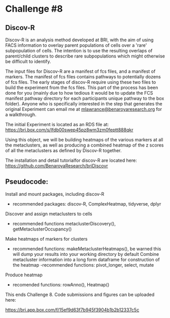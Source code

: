 # Challenge #8
## Discov-R

Discov-R is an analysis method developed at BRI, with the aim of using FACS information to overlay parent populations of cells over a 'rare' subpopulation of cells. The intention is to use the resulting overlaps of parent/child clusters to describe rare subpopulations which might otherwise be difficult to identify.

The input files for Discov-R are a manifest of fcs files, and a manifest of markers. The manifest of fcs files contains pathways to potentially dozens of fcs files. The early stages of discov-R require using these two files to build the experiment from the fcs files. This part of the process has been done for you (mainly due to how tedious it would be to update the FCS manifest pathway directory for each participants unique pathway to the box folder). Anyone who is specifically interested in the step that generates the original Experiment can email me at mlawrance@benaroyaresearch.org for a walkthrough.

The initial Experiment is located as an RDS file at: https://bri.box.com/s/lfdb00swep45pz8wm3zm0feptt888qkr

Using this object, we will be building heatmaps of the various markers at all the metaclusters, as well as producing a combined heatmap of the z scores of all the metaclusters as defined by Discov-R together.

The installation and detail tutorialfor discov-R are located here: https://github.com/BenaroyaResearch/briDiscovr

## Pseudocode:

Install and mount packages, including discov-R
- recommended packages: discov-R, ComplexHeatmap, tidyverse, dplyr

Discover and assign metaclusters to cells
- recommended functions metaclusterDiscovery(), getMetaclusterOccupancy()

Make heatmaps of markers for clusters
- recommended functions: makeMetaclusterHeatmaps(), be warned this will dump your results into your working directory by default
Combine metacluster information into a long form dataframe for construction of the heatmap
-recommended functions: pivot_longer, select, mutate

Produce heatmap
- recomended functions: rowAnno(), Heatmap()

This ends Challenge 8. Code submissions and figures can be uploaded here:

https://bri.app.box.com/f/15ef9d63f7b945f3904b1b2b12337c5c
